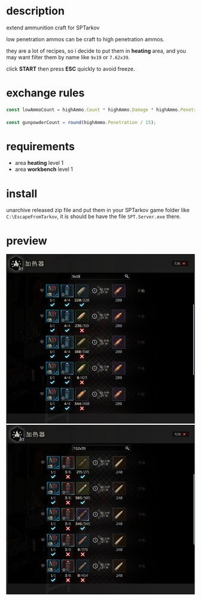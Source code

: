 # description
extend ammunition craft for SPTarkov

low penetration ammos can be craft to high penetration ammos.

they are a lot of recipes, so i decide to put them in **heating** area, and you may want filter them by name like `9x19` or `7.62x39`.

click **START** then press **ESC** quickly to avoid freeze.

# exchange rules
```typescript
const lowAmmoCount = highAmmo.Count * highAmmo.Damage * highAmmo.Penetration / lowAmmo.Penetration / lowAmmo.Damage;

const gunpowderCount = round(highAmmo.Penetration / 15);
```

# requirements
- area **heating** level 1
- area **workbench** level 1

# install
unarchive released zip file and put them in your SPTarkov game folder like `C:\EscapeFromTarkov`, it is should be have the file `SPT.Server.exe` there.

# preview
![9x19](./assets/9x19.png)
![7.62x39](./assets/762x39.png)
